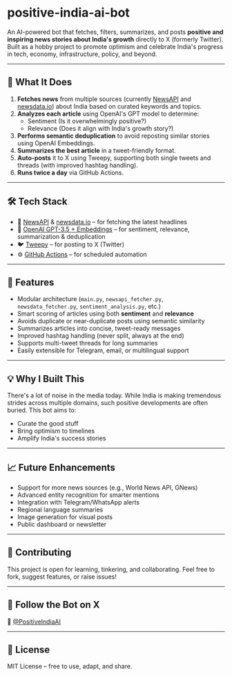 # positive-india-ai-bot

An AI-powered bot that fetches, filters, summarizes, and posts **positive and inspiring news stories about India's growth** directly to X (formerly Twitter). Built as a hobby project to promote optimism and celebrate India's progress in tech, economy, infrastructure, policy, and beyond.

---

## 🌟 What It Does

1. **Fetches news** from multiple sources (currently [NewsAPI](https://newsapi.org/) and [newsdata.io](https://newsdata.io/)) about India based on curated keywords and topics.
2. **Analyzes each article** using OpenAI's GPT model to determine:
   - Sentiment (Is it overwhelmingly positive?)
   - Relevance (Does it align with India's growth story?)
3. **Performs semantic deduplication** to avoid reposting similar stories using OpenAI Embeddings.
4. **Summarizes the best article** in a tweet-friendly format.
5. **Auto-posts** it to X using Tweepy, supporting both single tweets and threads (with improved hashtag handling).
6. **Runs twice a day** via GitHub Actions.

---

## 🛠️ Tech Stack

- 📰 [NewsAPI](https://newsapi.org/) & [newsdata.io](https://newsdata.io/) – for fetching the latest headlines
- 🧠 [OpenAI GPT-3.5 + Embeddings](https://platform.openai.com/) – for sentiment, relevance, summarization & deduplication
- 🐦 [Tweepy](https://docs.tweepy.org/) – for posting to X (Twitter)
- ⚙️ [GitHub Actions](https://github.com/features/actions) – for scheduled automation

---

## 📌 Features

- Modular architecture (`main.py`, `newsapi_fetcher.py`, `newsdata_fetcher.py`, `sentiment_analysis.py`, etc.)
- Smart scoring of articles using both **sentiment** and **relevance**
- Avoids duplicate or near-duplicate posts using semantic similarity
- Summarizes articles into concise, tweet-ready messages
- Improved hashtag handling (never split, always at the end)
- Supports multi-tweet threads for long summaries
- Easily extensible for Telegram, email, or multilingual support

---

## 💡 Why I Built This

There's a lot of noise in the media today. While India is making tremendous strides across multiple domains, such positive developments are often buried. This bot aims to:
- Curate the good stuff
- Bring optimism to timelines
- Amplify India's success stories

---

## 📈 Future Enhancements

- Support for more news sources (e.g., World News API, GNews)
- Advanced entity recognition for smarter mentions
- Integration with Telegram/WhatsApp alerts
- Regional language summaries
- Image generation for visual posts
- Public dashboard or newsletter

---

## 🤝 Contributing

This project is open for learning, tinkering, and collaborating. Feel free to fork, suggest features, or raise issues!

---

## 📣 Follow the Bot on X

📍 [@PositiveIndiaAI](https://x.com/PositiveIndiaAI)

---

## 📄 License

MIT License – free to use, adapt, and share.
